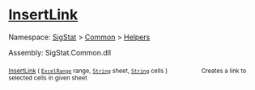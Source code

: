# [InsertLink](./ExcelHelper-100663997.md)

Namespace: [SigStat]() > [Common](./../../README.md) > [Helpers](./../README.md)

Assembly: SigStat.Common.dll

<sub>[InsertLink](./ExcelHelper-100663997.md) ( [`ExcelRange`](./ExcelHelper-100663997.md) range, [`String`](https://docs.microsoft.com/en-us/dotnet/api/System.String) sheet, [`String`](https://docs.microsoft.com/en-us/dotnet/api/System.String) cells )</sub>&nbsp; &nbsp; &nbsp; &nbsp; &nbsp; &nbsp; &nbsp; &nbsp; &nbsp;<sub>Creates a link to selected cells in given sheet</sub>
